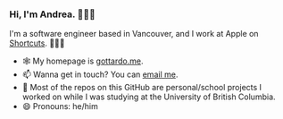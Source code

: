 ### Hi, I'm **Andrea**. 🙋🏻‍♂️

I'm a software engineer based in Vancouver, and I work at Apple on [Shortcuts](https://itunes.apple.com/us/app/id915249334). 👨🏻‍💻

- 🕸 My homepage is [gottardo.me](https://gottardo.me).
- 📫 Wanna get in touch? You can [email me](mailto:andrea@gottardo.me).
- 📒 Most of the repos on this GitHub are personal/school projects I worked on while I was studying at the University of British Columbia.
- 😄 Pronouns: he/him
